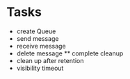 # Tasks
* create Queue
* send message
* receive message
* delete message
** complete cleanup
* clean up after retention
* visibility timeout
